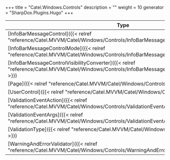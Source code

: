 

+++
title = "Catel.Windows.Controls" 
description = ""
weight = 10
generator = "SharpDox.Plugins.Hugo"
+++

Type|Description
---|---
[InfoBarMessageControl]({{< relref "reference/Catel.MVVM/Catel/Windows/Controls/InfoBarMessageControl.md" >}})| 
[InfoBarMessageControlMode]({{< relref "reference/Catel.MVVM/Catel/Windows/Controls/InfoBarMessageControlMode.md" >}})| 
[InfoBarMessageControlVisibilityConverter]({{< relref "reference/Catel.MVVM/Catel/Windows/Controls/InfoBarMessageControlVisibilityConverter.md" >}})| 
[Page]({{< relref "reference/Catel.MVVM/Catel/Windows/Controls/Page.md" >}})| 
[UserControl]({{< relref "reference/Catel.MVVM/Catel/Windows/Controls/UserControl.md" >}})| 
[ValidationEventAction]({{< relref "reference/Catel.MVVM/Catel/Windows/Controls/ValidationEventAction.md" >}})| 
[ValidationEventArgs]({{< relref "reference/Catel.MVVM/Catel/Windows/Controls/ValidationEventArgs.md" >}})| 
[ValidationType]({{< relref "reference/Catel.MVVM/Catel/Windows/Controls/ValidationType.md" >}})| 
[WarningAndErrorValidator]({{< relref "reference/Catel.MVVM/Catel/Windows/Controls/WarningAndErrorValidator.md" >}})| 

